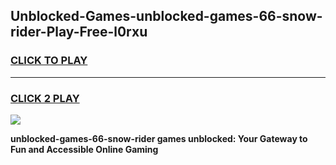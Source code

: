
## Unblocked-Games-unblocked-games-66-snow-rider-Play-Free-l0rxu
<h3>
<a href="https://premium76.site?title=unblocked-games-66-snow-rider&ref=10A">CLICK TO PLAY</a></h3>
<hr>

<h3>
<a href="https://premium76.site?title=unblocked-games-66-snow-rider&ref=10A">CLICK 2 PLAY</a>
  
</h3>

<a href="https://premium76.site?title=unblocked-games-66-snow-rider&ref=10A"><img src="https://clearcache.store/games.png"></a>


**unblocked-games-66-snow-rider games unblocked: Your Gateway to Fun and Accessible Online Gaming**
